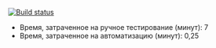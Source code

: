[![Build status](https://ci.appveyor.com/api/projects/status/fvp3y14thmwsu70s?svg=true)](https://ci.appveyor.com/project/TanyaKomyakova/testmode)


* Время, затраченное на ручное тестирование (минут): 7
* Время, затраченное на автоматизацию (минут): 0,25